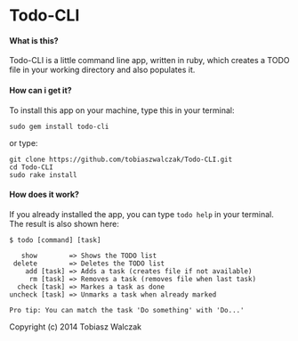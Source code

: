 # Todo-CLI

#### What is this?

Todo-CLI is a little command line app, written in ruby, which creates a TODO file
in your working directory and also populates it.

#### How can i get it?

To install this app on your machine, type this in your terminal:

```
sudo gem install todo-cli
```
or type:
```
git clone https://github.com/tobiaszwalczak/Todo-CLI.git
cd Todo-CLI
sudo rake install
```

#### How does it work?

If you already installed the app, you can type `todo help` in your terminal.
The result is also shown here:

```
$ todo [command] [task]

   show        => Shows the TODO list
 delete        => Deletes the TODO list
    add [task] => Adds a task (creates file if not available)
     rm [task] => Removes a task (removes file when last task)
  check [task] => Markes a task as done
uncheck [task] => Unmarks a task when already marked

Pro tip: You can match the task 'Do something' with 'Do...'
```
Copyright (c) 2014 Tobiasz Walczak
